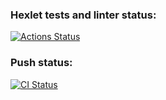 ### Hexlet tests and linter status:
[![Actions Status](https://github.com/Toomean/devops-for-programmers-project-lvl1/workflows/hexlet-check/badge.svg)](https://github.com/Toomean/devops-for-programmers-project-lvl1/actions)

### Push status:
[![CI Status](https://github.com/Toomean/devops-for-programmers-project-lvl1/workflows/CI/badge.svg)](https://github.com/Toomean/devops-for-programmers-project-lvl1/actions)

